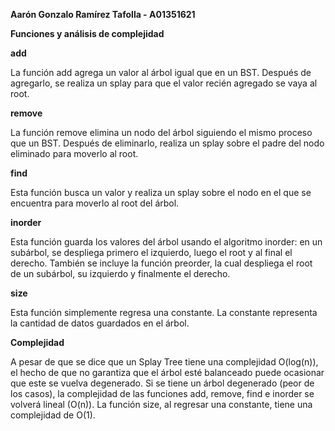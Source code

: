 **Aarón Gonzalo Ramírez Tafolla - A01351621**

**Funciones y análisis de complejidad**

**add**

La función add agrega un valor al árbol igual que en un BST. Después de agregarlo, se realiza un splay para que el valor recién agregado se vaya al root.

**remove**

La función remove elimina un nodo del árbol siguiendo el mismo proceso que un BST. Después de eliminarlo, realiza un splay sobre el padre del nodo eliminado para
moverlo al root.

**find**

Esta función busca un valor y realiza un splay sobre el nodo en el que se encuentra para moverlo al root del árbol.

**inorder**

Esta función guarda los valores del árbol usando el algoritmo inorder: en un subárbol, se despliega primero el izquierdo, luego el root y al final el derecho. También
se incluye la función preorder, la cual despliega el root de un subárbol, su izquierdo y finalmente el derecho.

**size**

Esta función simplemente regresa una constante. La constante representa la cantidad de datos guardados en el árbol.

**Complejidad**

A pesar de que se dice que un Splay Tree tiene una complejidad O(log(n)), el hecho de que no garantiza que el árbol esté balanceado puede ocasionar que este se vuelva
degenerado. Si se tiene un árbol degenerado (peor de los casos), la complejidad de las funciones add, remove, find e inorder se volverá lineal (O(n)). La función
size, al regresar una constante, tiene una complejidad de O(1).
